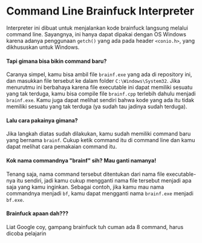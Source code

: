 # Command Line Brainfuck Interpreter
Interpreter ini dibuat untuk menjalankan kode brainfuck langsung melalui command line.
Sayangnya, ini hanya dapat dipakai dengan OS Windows karena adanya penggunaan `getch()` yang ada pada header `<conio.h>`, yang dikhususkan untuk Windows.

#### Tapi gimana bisa bikin command baru?
Caranya simpel, kamu bisa ambil file `brainf.exe` yang ada di repository ini, dan masukkan file tersebut ke dalam folder `C:\Windows\System32`.
Jika menurutmu ini berbahaya karena file executable ini dapat memiliki sesuatu yang tak terduga, kamu bisa compile file `brainf.cpp` terlebih dahulu menjadi `brainf.exe`.
Kamu juga dapat melihat sendiri bahwa kode yang ada itu tidak memiliki sesuatu yang tak terduga (ya sudah tau jadinya sudah terduga).

#### Lalu cara pakainya gimana?
Jika langkah diatas sudah dilakukan, kamu sudah memiliki command baru yang bernama `brainf`.
Cukup ketik command itu di command line dan kamu dapat melihat cara pemakaian command itu.

#### Kok nama commandnya "brainf" sih? Mau ganti namanya!
Tenang saja, nama command tersebut ditentukan dari nama file executable-nya itu sendiri, jadi kamu cukup mengganti nama file tersebut menjadi apa saja yang kamu inginkan.
Sebagai contoh, jika kamu mau nama commandnya menjadi `bf`, kamu dapat mengganti nama `brainf.exe` menjadi `bf.exe`.

#### Brainfuck apaan dah???
Liat Google coy, gampang brainfuck tuh cuman ada 8 command, harus dicoba pelajarin
